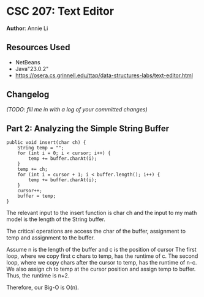 # CSC 207: Text Editor

**Author**: Annie Li

## Resources Used

+ NetBeans
+ Java"23.0.2"
+ https://osera.cs.grinnell.edu/ttap/data-structures-labs/text-editor.html

## Changelog

_(TODO: fill me in with a log of your committed changes)_


## Part 2: Analyzing the Simple String Buffer
    public void insert(char ch) {
        String temp = "";
        for (int i = 0; i < cursor; i++) {
            temp += buffer.charAt(i);
        }
        temp += ch;
        for (int i = cursor + 1; i < buffer.length(); i++) {
            temp += buffer.charAt(i);
        }
        cursor++;
        buffer = temp;
    }

The relevant input to the insert function is char ch and 
the input to my math model is the length of the String buffer.

The critical operations are access the char of the buffer, 
assignment to temp and assignment to the buffer.

Assume n is the length of the buffer and c is the position of cursor
The first loop, where we copy first c chars to temp, has the runtime of c.
The second loop, where we copy chars after the cursor to temp, has the runtime of n-c.
We also assign ch to temp at the cursor position and assign temp to buffer. Thus, 
the runtime is n+2.

Therefore, our Big-O is O(n).
